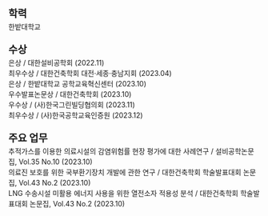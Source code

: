 <!DOCTYPE html>
<html lang="en">
<head>
	<meta charset="UTF-8">
	<meta http-equiv="X-UA-Compatible" content="IE=edge">
	<meta name="viewport" content="width=device-width, initial-scale=1.0">
	<title>Portfolio</title>
<style>
    body {
      line-height: 1.5;
    }

    p {
      font-size: 20px;
    }

    strong {
      font-weight: bold;
      font-size: 20px;
    }

    .small-text {
      font-size: 14px;
    }
  </style>
</head>
<body>
  <p><strong>학력</strong><br><span class="small-text">한밭대학교</span></p>

  <p style="margin-top: 1.5em;"><strong>수상</strong><br><span class="small-text">은상 / 대한설비공학회 (2022.11)<br>최우수상 / 대한건축학회 대전·세종·충남지회 (2023.04)<br>은상 / 한밭대학교 공학교육혁신센터 (2023.10)<br>우수발표논문상 / 대한건축학회 (2023.10)<br>우수상 / (사)한국그린빌딩협의회 (2023.11)<br>최우수상 / (사)한국공학교육인증원 (2023.12)</span></p>

  <p style="margin-top: 1.5em;"><strong>주요 업무</strong><br><span class="small-text">추적가스를 이용한 의료시설의 감염위험률 현장 평가에 대한 사례연구 / 설비공학논문집, Vol.35 No.10 (2023.10)<br>의료진 보호를 위한 국부환기장치 개발에 관한 연구 / 대한건축학회 학술발표대회 논문집, Vol.43 No.2 (2023.10)<br>LNG 수송시설 미활용 에너지 사용을 위한 열전소자 적용성 분석 / 대한건축학회 학술발표대회 논문집, Vol.43 No.2 (2023.10)</span></p>
</body>
</html>  
